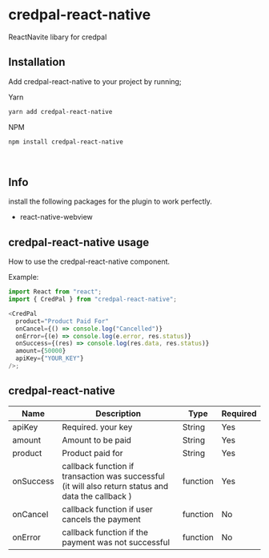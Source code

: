 # credpal-react-native

ReactNavite libary for credpal

## Installation

Add credpal-react-native to your project by running;

Yarn

```bash
yarn add credpal-react-native
```

NPM

```bash
npm install credpal-react-native
```

&nbsp;

## Info

install the following packages for the plugin to work perfectly.

- react-native-webview

## credpal-react-native usage

How to use the credpal-react-native component.

Example:

```javascript
import React from "react";
import { CredPal } from "credpal-react-native";

<CredPal
  product="Product Paid For"
  onCancel={() => console.log("Cancelled")}
  onError={(e) => console.log(e.error, res.status)}
  onSuccess={(res) => console.log(res.data, res.status)}
  amount={50000}
  apiKey={"YOUR_KEY"}
/>;
```

## credpal-react-native

| Name      | Description                                                                                         | Type     | Required |
| --------- | --------------------------------------------------------------------------------------------------- | -------- | -------- |
| apiKey    | Required. your key                                                                                  | String   | Yes      |
| amount    | Amount to be paid                                                                                   | String   | Yes      |
| product   | Product paid for                                                                                    | String   | Yes      |
| onSuccess | callback function if transaction was successful (it will also return status and data the callback ) | function | Yes      |
| onCancel  | callback function if user cancels the payment                                                       | function | No       |
| onError   | callback function if the payment was not successful                                                 | function | No       |

&nbsp;
&nbsp;
